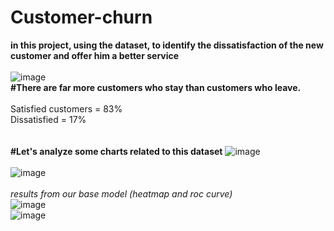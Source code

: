 # Customer-churn
**in this project, using the dataset, to identify the dissatisfaction of the new customer and offer him a better service**
<br>
<br>
![image](https://github.com/jamshid-ds/Customer-churn/assets/117648241/fa388432-efa9-4825-8a06-6d8614508de3)
<br>
**#There are far more customers who stay than customers who leave.**
<br>
<br>
Satisfied customers = 83%
<br>
Dissatisfied = 17%
<br>
<br>
<br>
**#Let's analyze some charts related to this dataset**
![image](https://github.com/jamshid-ds/Customer-churn/assets/117648241/9a3ee871-cfa4-4f8d-a9a7-04fe44b32bb7)
<br>
<br>
![image](https://github.com/jamshid-ds/Customer-churn/assets/117648241/02fc2a3d-f0e6-4480-b35b-28e6691e5e9d)
<br>
<br>
_results from our base model (heatmap and roc curve)_
<br>
![image](https://github.com/jamshid-ds/Customer-churn/assets/117648241/73cbb15c-5e70-43ad-818d-23af040ee791)
<br>
![image](https://github.com/jamshid-ds/Customer-churn/assets/117648241/8e34fa33-1e37-4c97-b95d-77c005383c84)
